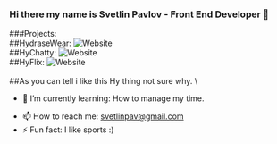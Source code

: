 ### Hi there my name is Svetlin Pavlov - Front End Developer 👋

###Projects:\
##HydraseWear: ![Website](https://img.shields.io/website?down_color=red&down_message=down&style=for-the-badge&up_color=lightgreen&url=https%3A%2F%2Fhydrase-wear.herokuapp.com%2F)\
##HyChatty: ![Website](https://img.shields.io/website?down_color=red&down_message=down&style=for-the-badge&up_color=lightgreen&url=https%3A%2F%2Fhychatty.web.app)\
##HyFlix: ![Website](https://img.shields.io/website?down_color=red&down_message=down&style=for-the-badge&up_color=lightgreen&url=https%3A%2F%2Fhyflix-f36d7.web.app%2F)\
\
##As you can tell i like this Hy thing not sure why.
\
- 🌱 I’m currently learning: How to manage my time.
<!--- 💬 Ask me about ...-->
- 📫 How to reach me: svetlinpav@gmail.com
- ⚡ Fun fact: I like sports :)
